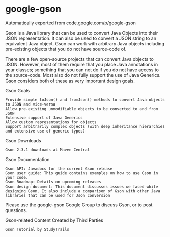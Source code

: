 # google-gson
Automatically exported from code.google.com/p/google-gson

Gson is a Java library that can be used to convert Java Objects into their JSON representation. It can also be used to convert a JSON string to an equivalent Java object. Gson can work with arbitrary Java objects including pre-existing objects that you do not have source-code of.

There are a few open-source projects that can convert Java objects to JSON. However, most of them require that you place Java annotations in your classes; something that you can not do if you do not have access to the source-code. Most also do not fully support the use of Java Generics. Gson considers both of these as very important design goals.

Gson Goals

    Provide simple toJson() and fromJson() methods to convert Java objects to JSON and vice-versa
    Allow pre-existing unmodifiable objects to be converted to and from JSON
    Extensive support of Java Generics
    Allow custom representations for objects
    Support arbitrarily complex objects (with deep inheritance hierarchies and extensive use of generic types) 

Gson Downloads

    Gson 2.3.1 downloads at Maven Central 

Gson Documentation

    Gson API: Javadocs for the current Gson release
    Gson user guide: This guide contains examples on how to use Gson in your code.
    Gson Roadmap: Details on upcoming releases
    Gson design document: This document discusses issues we faced while designing Gson. It also include a comparison of Gson with other Java libraries that can be used for Json conversion 

Please use the google-gson Google Group to discuss Gson, or to post questions.

Gson-related Content Created by Third Parties

    Gson Tutorial by StudyTrails 
